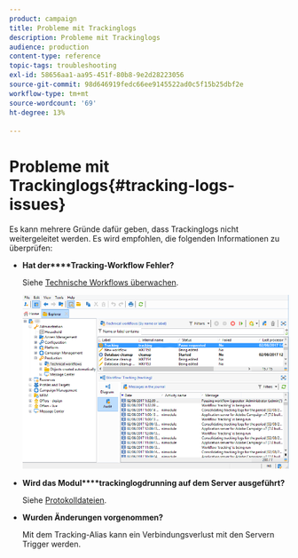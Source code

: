 ```yaml
---
product: campaign
title: Probleme mit Trackinglogs
description: Probleme mit Trackinglogs
audience: production
content-type: reference
topic-tags: troubleshooting
exl-id: 58656aa1-aa95-451f-80b8-9e2d28223056
source-git-commit: 98d646919fedc66ee9145522ad0c5f15b25dbf2e
workflow-type: tm+mt
source-wordcount: '69'
ht-degree: 13%

---
```


# Probleme mit Trackinglogs{#tracking-logs-issues}

Es kann mehrere Gründe dafür geben, dass Trackinglogs nicht weitergeleitet werden. Es wird empfohlen, die folgenden Informationen zu überprüfen:

* **Hat der****Tracking-Workflow Fehler?**

   Siehe [Technische Workflows überwachen](../../workflow/using/monitoring-technical-workflows.md).

   ![](assets/tracking_scheduled_task.png)

* **Wird das Modul****trackinglogdrunning auf dem Server ausgeführt?**

   Siehe [Protokolldateien](../../production/using/log-files.md).

* **Wurden Änderungen vorgenommen?**

   Mit dem Tracking-Alias kann ein Verbindungsverlust mit den Servern Trigger werden.
